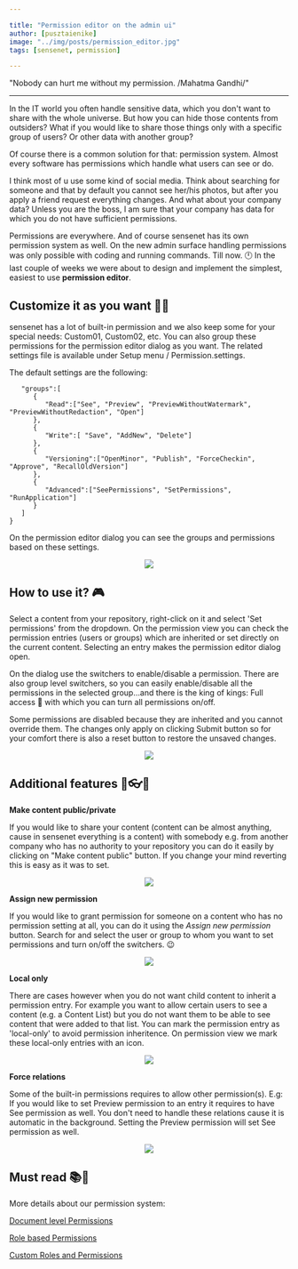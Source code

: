 ```yaml
---

title: "Permission editor on the admin ui"
author: [pusztaienike]
image: "../img/posts/permission_editor.jpg"
tags: [sensenet, permission]

---
```


"Nobody can hurt me without my permission. /Mahatma Gandhi/"

---

In the IT world you often handle sensitive data, which you don't want to share with the whole universe. But how you can hide those contents from outsiders? What if you would like to share those things only with a specific group of users? Or other data with another group? 

Of course there is a common solution for that: permission system. Almost every software has permissions which handle what users can see or do.

I think most of u use some kind of social media. Think about searching for someone and that by default you cannot see her/his photos, but after you apply a friend request everything changes.
And what about your company data? Unless you are the boss, I am sure that your company has data for which you do not have sufficient permissions.

Permissions are everywhere. And of course sensenet has its own permission system as well. On the new admin surface 
handling permissions was only possible with coding and running commands. Till now. 🕛 In the last couple of weeks we were about to design and implement the simplest, easiest to use **permission editor**.

## Customize it as you want 🔧🔨

sensenet has a lot of built-in permission and we also keep some for your special needs:  Custom01, Custom02, etc. You can also group these permissions for the permission editor dialog as you want. The related settings file is available under Setup menu / Permission.settings.

The default settings are the following:

```{
   "groups":[
      {
         "Read":["See", "Preview", "PreviewWithoutWatermark", "PreviewWithoutRedaction", "Open"]
      },
      {
         "Write":[ "Save", "AddNew", "Delete"]
      },
      {
         "Versioning":["OpenMinor", "Publish", "ForceCheckin", "Approve", "RecallOldVersion"]
      },
      {
         "Advanced":["SeePermissions", "SetPermissions", "RunApplication"]
      }
   ]
}
```

On the permission editor dialog you can see the groups and permissions based on these settings. 

<p align="center">
<img src="/img/posts/permission_groups.png">
</p>

## How to use it? 🎮

Select a content from your repository, right-click on it and select 'Set permissions' from the dropdown. On the permission view you can check the permission entries (users or groups) which are inherited or set directly on the current content. Selecting an entry makes the permission editor dialog open.

On the dialog use the switchers to enable/disable a permission. There are also group level switchers, so you can easily enable/disable all the permissions in the selected group...and there is the king of kings: Full access 👑 with which you can turn all permissions on/off.

Some permissions are disabled because they are inherited and you cannot override them. The changes only apply on clicking Submit button so for your comfort there is also a reset button to restore the unsaved changes.

<p align="center">
<img src="/img/posts/permission_how_to_use.gif">
</p>

## Additional features 💄👓👜

**Make content public/private**

If you would like to share your content (content can be almost anything, cause in sensenet everything is a content) with somebody e.g. from another company who has no authority to your repository you can do it easily by clicking on "Make content public" button. If you change your mind reverting this is easy as it was to set.

<p align="center">
<img src="/img/posts/permission_make_public.gif">
</p>

**Assign new permission**

If you would like to grant permission for someone on a content who has no permission setting at all, you can do it using the _Assign new permission_ button. Search for and select the user or group to whom you want to set permissions and turn on/off the switchers. 😉

<p align="center">
<img src="/img/posts/permission_assign_new.gif">
</p>

**Local only**

There are cases however when you do not want child content to inherit a permission entry. For example you want to allow certain users to see a content (e.g. a Content List) but you do not want them to be able to see content that were added to that list. You can mark the permission entry as 'local-only' to avoid permission inheritence.
On permission view we mark these local-only entries with an icon.

<p align="center">
<img src="/img/posts/permission_local_only.gif">
</p>


**Force relations**

Some of the built-in permissions requires to allow other permission(s). E.g: If you would like to set Preview permission to an entry it requires to have See permission as well. You don't need to handle these relations cause it is automatic in the background. Setting the Preview permission will set See permission as well.

<p align="center">
<img src="/img/posts/permission_force_relations.gif">
</p>


## Must read 📚🔖

More details about our permission system:

[Document level Permissions](https://docs.sensenet.com/concepts/user-and-permission-management/02-document-level-permissions)

[Role based Permissions](https://docs.sensenet.com/concepts/user-and-permission-management/03-role-based-permissions)

[Custom Roles and Permissions](https://docs.sensenet.com/concepts/user-and-permission-management/04-custom-roles-and-permissions)
